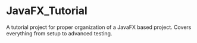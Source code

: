 # JavaFX_Tutorial
A tutorial project for proper organization of a JavaFX based project.  Covers everything from setup to advanced testing.
